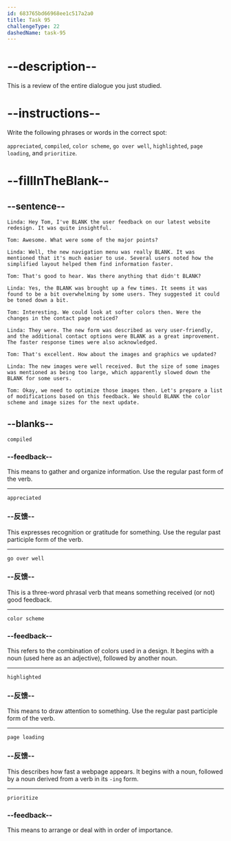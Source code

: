 ```yaml
---
id: 683765bd66968ee1c517a2a0
title: Task 95
challengeType: 22
dashedName: task-95
---
```


<!-- REVIEW -->

# --description--

This is a review of the entire dialogue you just studied.

# --instructions--

Write the following phrases or words in the correct spot:

`appreciated`, `compiled`, `color scheme`, `go over well`, `highlighted`, `page loading`, and `prioritize`.

# --fillInTheBlank--

## --sentence--

`Linda: Hey Tom, I've BLANK the user feedback on our latest website redesign. It was quite insightful.`

`Tom: Awesome. What were some of the major points?`

`Linda: Well, the new navigation menu was really BLANK. It was mentioned that it's much easier to use. Several users noted how the simplified layout helped them find information faster.`

`Tom: That's good to hear. Was there anything that didn't BLANK?`

`Linda: Yes, the BLANK was brought up a few times. It seems it was found to be a bit overwhelming by some users. They suggested it could be toned down a bit.`

`Tom: Interesting. We could look at softer colors then. Were the changes in the contact page noticed?`

`Linda: They were. The new form was described as very user-friendly, and the additional contact options were BLANK as a great improvement. The faster response times were also acknowledged.`

`Tom: That's excellent. How about the images and graphics we updated?`

`Linda: The new images were well received. But the size of some images was mentioned as being too large, which apparently slowed down the BLANK for some users.`

`Tom: Okay, we need to optimize those images then. Let's prepare a list of modifications based on this feedback. We should BLANK the color scheme and image sizes for the next update.`

## --blanks--

`compiled`

### --feedback--

This means to gather and organize information. Use the regular past form of the verb.

---

`appreciated`

### --反馈--

This expresses recognition or gratitude for something. Use the regular past participle form of the verb.

---

`go over well`

### --反馈--

This is a three-word phrasal verb that means something received (or not) good feedback.

---

`color scheme`

### --feedback--

This refers to the combination of colors used in a design. It begins with a noun (used here as an adjective), followed by another noun.

---

`highlighted`

### --反馈--

This means to draw attention to something. Use the regular past participle form of the verb.

---

`page loading`

### --反馈--

This describes how fast a webpage appears. It begins with a noun, followed by a noun derived from a verb in its `-ing` form.

---

`prioritize`

### --feedback--

This means to arrange or deal with in order of importance.
